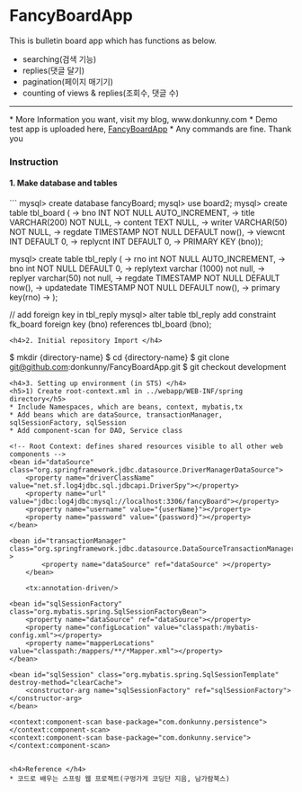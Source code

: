 # FancyBoardApp
This is bulletin board app which has functions as below.
* searching(검색 기능)
* replies(댓글 달기)
* pagination(페이지 매기기)
* counting of views & replies(조회수, 댓글 수)

<hr />
* More Information you want, visit my blog, www.donkunny.com
* Demo test app is uploaded here, <a href="http://www.donkunny.com:8080/FancyBoardApp/sboard/list">FancyBoardApp</a>
* Any commands are fine. Thank you

<h3>Instruction</h3>
<h4>1. Make database and tables</h4>
```
mysql> create database fancyBoard;
mysql> use board2;
mysql> create table tbl_board (
    -> bno INT NOT NULL AUTO_INCREMENT,
    -> title VARCHAR(200) NOT NULL,
    -> content TEXT NULL,
    -> writer VARCHAR(50) NOT NULL,
    -> regdate TIMESTAMP NOT NULL DEFAULT now(),
    -> viewcnt INT DEFAULT 0,
    -> replycnt INT DEFAULT 0,
    -> PRIMARY KEY (bno));

mysql> create table tbl_reply (
    -> rno int NOT NULL AUTO_INCREMENT,
    -> bno int NOT NULL DEFAULT 0,
    -> replytext varchar (1000) not null,
    -> replyer varchar(50) not null,
    -> regdate TIMESTAMP NOT NULL DEFAULT now(),
    -> updatedate TIMESTAMP NOT NULL DEFAULT now(),
    -> primary key(rno)
    -> );

// add foreign key in tbl_reply
mysql> alter table tbl_reply add constraint fk_board foreign key (bno) references tbl_board (bno);
```
<h4>2. Initial repository Import </h4>
```
$ mkdir {directory-name}
$ cd {directory-name}
$ git clone git@github.com:donkunny/FancyBoardApp.git
$ git checkout development
```
<h4>3. Setting up environment (in STS) </h4>
<h5>1) Create root-context.xml in ../webapp/WEB-INF/spring directory</h5>
* Include Namespaces, which are beans, context, mybatis,tx
* Add beans which are dataSource, transactionManager, sqlSessionFactory, sqlSession
* Add component-scan for DAO, Service class
```
	<!-- Root Context: defines shared resources visible to all other web components -->
	<bean id="dataSource" class="org.springframework.jdbc.datasource.DriverManagerDataSource">
		<property name="driverClassName" value="net.sf.log4jdbc.sql.jdbcapi.DriverSpy"></property>
		<property name="url" value="jdbc:log4jdbc:mysql://localhost:3306/fancyBoard"></property>
		<property name="username" value="{userName}"></property>
		<property name="password" value="{password}"></property>
	</bean> 
	
	<bean id="transactionManager" class="org.springframework.jdbc.datasource.DataSourceTransactionManager" >
    		<property name="dataSource" ref="dataSource" ></property>
    	</bean>
    
    	<tx:annotation-driven/>
	
	<bean id="sqlSessionFactory" class="org.mybatis.spring.SqlSessionFactoryBean">
		<property name="dataSource" ref="dataSource"></property>
		<property name="configLocation" value="classpath:/mybatis-config.xml"></property>
		<property name="mapperLocations" value="classpath:/mappers/**/*Mapper.xml"></property>
	</bean>
	
	<bean id="sqlSession" class="org.mybatis.spring.SqlSessionTemplate" destroy-method="clearCache">
		<constructor-arg name="sqlSessionFactory" ref="sqlSessionFactory"></constructor-arg>
	</bean>
	
	<context:component-scan base-package="com.donkunny.persistence"></context:component-scan>
	<context:component-scan base-package="com.donkunny.service"></context:component-scan>
```

<h4>Reference </h4>
* 코드로 배우는 스프링 웹 프로젝트(구멍가게 코딩단 지음, 남가람북스)
